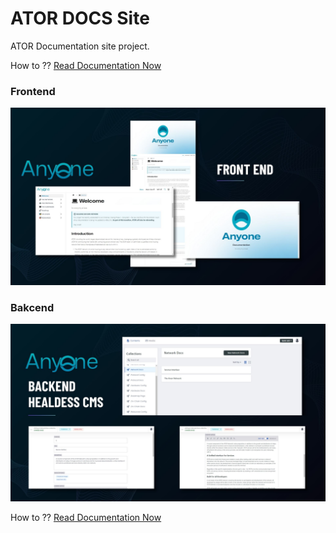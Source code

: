 # ATOR DOCS Site

ATOR Documentation site project.

How to ?? [Read Documentation Now](ator-docs-project.pdf)

### Frontend

![Ator Frontend](fe.jpg)

### Bakcend

![Ator Frontend](be.jpg)

How to ?? [Read Documentation Now](ator-docs-project.pdf)
